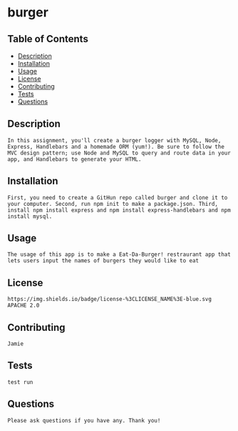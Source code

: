 # burger

  
## Table of Contents

- [Description](#description)
- [Installation](#installation)
- [Usage](#usage)
- [License](#license)
- [Contributing](#contributing)
- [Tests](#tests)
- [Questions](#questions)

## Description 
    In this assignment, you'll create a burger logger with MySQL, Node, Express, Handlebars and a homemade ORM (yum!). Be sure to follow the MVC design pattern; use Node and MySQL to query and route data in your app, and Handlebars to generate your HTML.


## Installation 
    First, you need to create a GitHun repo called burger and clone it to your computer. Second, run npm init to make a package.json. Third, install npm install express and npm install express-handlebars and npm install mysql. 

## Usage 
    The usage of this app is to make a Eat-Da-Burger! restraurant app that lets users input the names of burgers they would like to eat

## License 
    https://img.shields.io/badge/license-%3CLICENSE_NAME%3E-blue.svg
    APACHE 2.0

## Contributing 
    Jamie

## Tests 
    test run
    
## Questions 
    Please ask questions if you have any. Thank you!

  
  
